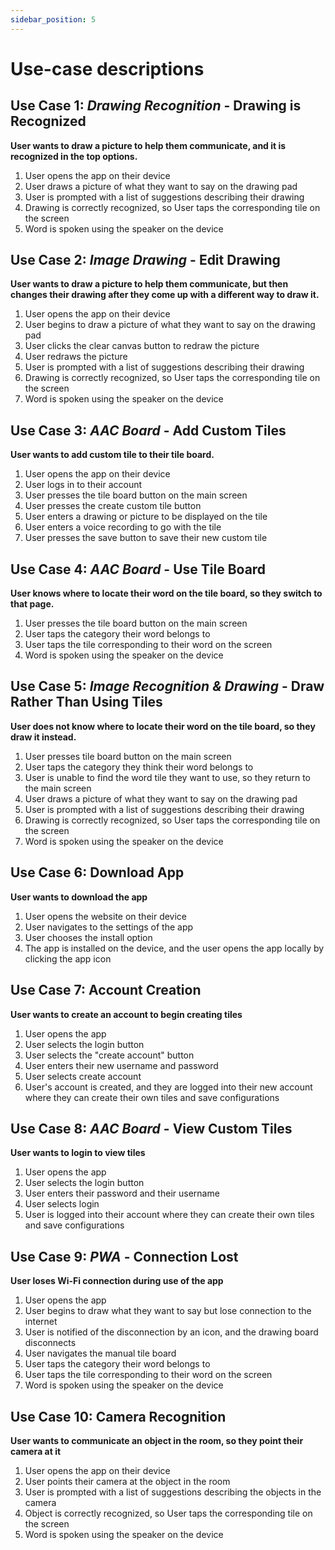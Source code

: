 ```yaml
---
sidebar_position: 5
---
```


# Use-case descriptions

## Use Case 1: _Drawing Recognition_ - Drawing is Recognized

**User wants to draw a picture to help them communicate, and it is recognized in the top options.**

1. User opens the app on their device
2. User draws a picture of what they want to say on the drawing pad
3. User is prompted with a list of suggestions describing their drawing
4. Drawing is correctly recognized, so User taps the corresponding tile on the screen
5. Word is spoken using the speaker on the device

## Use Case 2: _Image Drawing_ - Edit Drawing

**User wants to draw a picture to help them communicate, but then changes their drawing after they come up with a different way to draw it.**

1. User opens the app on their device
2. User begins to draw a picture of what they want to say on the drawing pad
3. User clicks the clear canvas button to redraw the picture
4. User redraws the picture
5. User is prompted with a list of suggestions describing their drawing
6. Drawing is correctly recognized, so User taps the corresponding tile on the screen
7. Word is spoken using the speaker on the device

## Use Case 3: _AAC Board_ - Add Custom Tiles

**User wants to add custom tile to their tile board.**

1. User opens the app on their device
2. User logs in to their account
3. User presses the tile board button on the main screen
4. User presses the create custom tile button
5. User enters a drawing or picture to be displayed on the tile
6. User enters a voice recording to go with the tile
7. User presses the save button to save their new custom tile

## Use Case 4: _AAC Board_ - Use Tile Board

**User knows where to locate their word on the tile board, so they switch to that page.**

1. User presses the tile board button on the main screen
2. User taps the category their word belongs to
3. User taps the tile corresponding to their word on the screen
4. Word is spoken using the speaker on the device

## Use Case 5: _Image Recognition & Drawing_ - Draw Rather Than Using Tiles

**User does not know where to locate their word on the tile board, so they draw it instead.**

1. User presses tile board button on the main screen
2. User taps the category they think their word belongs to
3. User is unable to find the word tile they want to use, so they return to the main screen
4. User draws a picture of what they want to say on the drawing pad
5. User is prompted with a list of suggestions describing their drawing
6. Drawing is correctly recognized, so User taps the corresponding tile on the screen
7. Word is spoken using the speaker on the device

## Use Case 6: Download App

**User wants to download the app**

1. User opens the website on their device
2. User navigates to the settings of the app
3. User chooses the install option
4. The app is installed on the device, and the user opens the app locally by clicking the app icon

## Use Case 7: Account Creation

**User wants to create an account to begin creating tiles**

1. User opens the app
2. User selects the login button
3. User selects the "create account" button
4. User enters their new username and password
5. User selects create account
6. User's account is created, and they are logged into their new account where they can create their own tiles and save configurations

## Use Case 8: _AAC Board_ - View Custom Tiles

**User wants to login to view tiles**

1. User opens the app
2. User selects the login button
3. User enters their password and their username
4. User selects login
5. User is logged into their account where they can create their own tiles and save configurations

## Use Case 9: _PWA_ - Connection Lost

**User loses Wi-Fi connection during use of the app**

1. User opens the app
2. User begins to draw what they want to say but lose connection to the internet
3. User is notified of the disconnection by an icon, and the drawing board disconnects
4. User navigates the manual tile board
5. User taps the category their word belongs to
6. User taps the tile corresponding to their word on the screen
7. Word is spoken using the speaker on the device

## Use Case 10: Camera Recognition

**User wants to communicate an object in the room, so they point their camera at it**

1. User opens the app on their device
2. User points their camera at the object in the room
3. User is prompted with a list of suggestions describing the objects in the camera
4. Object is correctly recognized, so User taps the corresponding tile on the screen
5. Word is spoken using the speaker on the device
